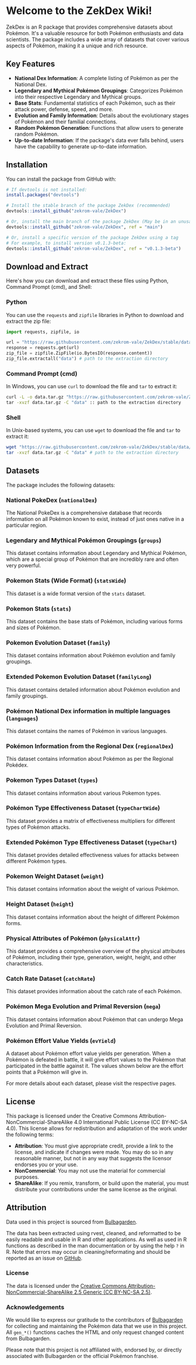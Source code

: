 # Welcome to the ZekDex Wiki!

ZekDex is an R package that provides comprehensive datasets about Pokémon.
It's a valuable resource for both Pokémon enthusiasts and data scientists.
The package includes a wide array of datasets that cover various aspects of Pokémon, making it a unique and rich resource.

## Key Features

- **National Dex Information**: A complete listing of Pokémon as per the National Dex.
- **Legendary and Mythical Pokémon Groupings**: Categorizes Pokémon into their respective Legendary and Mythical groups.
- **Base Stats**: Fundamental statistics of each Pokémon, such as their attack power, defense, speed, and more.
- **Evolution and Family Information**: Details about the evolutionary stages of Pokémon and their familial connections.
- **Random Pokémon Generation**: Functions that allow users to generate random Pokémon.
- **Up-to-date Information**: If the package's data ever falls behind, users have the capability to generate up-to-date information.

## Installation

You can install the package from GitHub with:

```r
# If devtools is not installed:
install.packages("devtools")

# Install the stable branch of the package ZekDex (recommended)
devtools::install_github("zekrom-vale/ZekDex")

# Or, install the main branch of the package ZekDex (May be in an unusable state)
devtools::install_github("zekrom-vale/ZekDex", ref = "main")

# Or, install a specific version of the package ZekDex using a tag
# For example, to install version v0.1.3-beta:
devtools::install_github("zekrom-vale/ZekDex", ref = "v0.1.3-beta")
```

## Download and Extract

Here's how you can download and extract these files using Python, Command Prompt (cmd), and Shell:

### Python

You can use the `requests` and `zipfile` libraries in Python to download and extract the zip file:

```python
import requests, zipfile, io

url = "https://raw.githubusercontent.com/zekrom-vale/ZekDex/stable/data/data.zip"
response = requests.get(url)
zip_file = zipfile.ZipFile(io.BytesIO(response.content))
zip_file.extractall("data") # path to the extraction directory
```

### Command Prompt (cmd)

In Windows, you can use `curl` to download the file and `tar` to extract it:

```cmd
curl -L -o data.tar.gz "https://raw.githubusercontent.com/zekrom-vale/ZekDex/stable/data/data.tar.gz"
tar -xvzf data.tar.gz -C "data" :: path to the extraction directory
```

### Shell

In Unix-based systems, you can use `wget` to download the file and `tar` to extract it:

```bash
wget "https://raw.githubusercontent.com/zekrom-vale/ZekDex/stable/data/data.tar.gz"
tar -xvzf data.tar.gz -C "data" # path to the extraction directory
```

## Datasets

The package includes the following datasets:

### National PokeDex (`nationalDex`)
The National PokeDex is a comprehensive database that records information on all Pokémon known to exist,
instead of just ones native in a particular region.


### Legendary and Mythical Pokémon Groupings (`groups`)
This dataset contains information about Legendary and Mythical Pokémon,
which are a special group of Pokémon that are incredibly rare and often very powerful.


### Pokemon Stats (Wide Format) (`statsWide`)
This dataset is a wide format version of the `stats` dataset.


### Pokemon Stats (`stats`)
This dataset contains the base stats of Pokémon, including various forms and sizes of Pokémon.


### Pokemon Evolution Dataset (`family`)
This dataset contains information about Pokémon evolution and family groupings.


### Extended Pokemon Evolution Dataset (`familyLong`)
This dataset contains detailed information about Pokémon evolution and family groupings.


### Pokémon National Dex information in multiple languages (`languages`)
This dataset contains the names of Pokémon in various languages.


### Pokémon Information from the Regional Dex (`regionalDex`)
This dataset contains information about Pokémon as per the Regional Pokédex.


### Pokemon Types Dataset (`types`)
This dataset contains information about various Pokemon types.


### Pokémon Type Effectiveness Dataset (`typeChartWide`)
This dataset provides a matrix of effectiveness multipliers for different types of Pokémon attacks.


### Extended Pokémon Type Effectiveness Dataset (`typeChart`)
This dataset provides detailed effectiveness values for attacks between different Pokémon types.


### Pokemon Weight Dataset (`weight`)
This dataset contains information about the weight of various Pokémon.


### Height Dataset (`height`)
This dataset contains information about the height of different Pokémon forms.


### Physical Attributes of Pokémon (`physicalAttr`)
This dataset provides a comprehensive overview of the physical attributes of Pokémon, including their type,
generation, weight, height, and other characteristics.


### Catch Rate Dataset (`catchRate`)
This dataset provides information about the catch rate of each Pokémon.


### Pokémon Mega Evolution and Primal Reversion (`mega`)
This dataset contains information about Pokémon that can undergo Mega Evolution and Primal Reversion.


### Pokémon Effort Value Yields (`evYield`)
A dataset about Pokémon effort value yields per generation.
When a Pokémon is defeated in battle, it will give effort values to the Pokémon that participated in the battle against it. The values shown below are the effort points that a Pokémon will give in.



For more details about each dataset, please visit the respective pages.

## License

This package is licensed under the Creative Commons Attribution-NonCommercial-ShareAlike 4.0 International Public License (CC BY-NC-SA 4.0). This license allows for redistribution and adaptation of the work under the following terms:

- **Attribution**: You must give appropriate credit, provide a link to the license, and indicate if changes were made. You may do so in any reasonable manner, but not in any way that suggests the licensor endorses you or your use.
- **NonCommercial**: You may not use the material for commercial purposes.
- **ShareAlike**: If you remix, transform, or build upon the material, you must distribute your contributions under the same license as the original.

## Attribution

Data used in this project is sourced from [Bulbagarden](https://bulbagarden.net/home/).

The data has been extracted using rvest, cleaned, and reformatted to be easily readable and usable in R and other applications.
As well as used in R functions as described in the man documentation or by using the help `?` in R.
Note that errors may occur in cleaning/reformating and should be reported as an issue on [GitHub](https://github.com/zekrom-vale/ZekDex/issues).

### License

The data is licensed under the [Creative Commons Attribution-NonCommercial-ShareAlike 2.5 Generic (CC BY-NC-SA 2.5)](https://creativecommons.org/licenses/by-nc-sa/2.5/).

### Acknowledgements

We would like to express our gratitude to the contributors of [Bulbagarden](https://bulbagarden.net/home/) for collecting and maintaining the Pokémon data that we use in this project.
All `gen_*()` functions caches the HTML and only request changed content from Bulbagarden.

Please note that this project is not affiliated with, endorsed by, or directly associated with Bulbagarden or the official Pokémon franchise.
